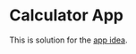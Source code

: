 # Calculator App

This is solution for the [app idea](https://github.com/backupdev-main/app-ideas/blob/master/Projects/1-Beginner/Calculator-App.md).
